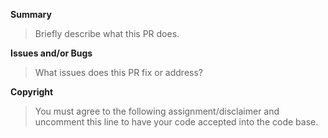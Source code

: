 **Summary**

> Briefly describe what this PR does.

**Issues and/or Bugs**

> What issues does this PR fix or address?

**Copyright**

> You must agree to the following assignment/disclaimer and uncomment this line to have your code
> accepted into the code base.
<!--- I assign copyright for my contribution to Nicholas Samson. If applicable, I have submitted a disclaimer from my employer for any copyright related to work-for-hire agreements for this pull request. -->